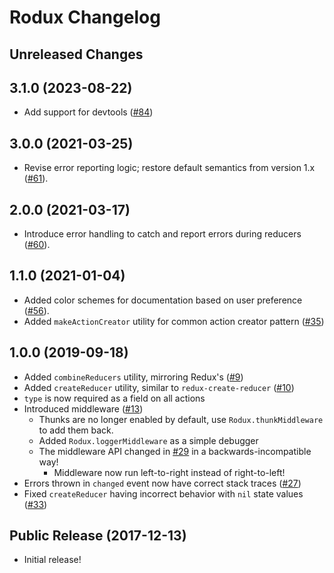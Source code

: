 # Rodux Changelog

## Unreleased Changes

## 3.1.0 (2023-08-22)
* Add support for devtools ([#84](https://github.com/Roblox/rodux/pull/84))

## 3.0.0 (2021-03-25)
* Revise error reporting logic; restore default semantics from version 1.x ([#61](https://github.com/Roblox/rodux/pull/61)).

## 2.0.0 (2021-03-17)
* Introduce error handling to catch and report errors during reducers ([#60](https://github.com/Roblox/rodux/pull/60)).

## 1.1.0 (2021-01-04)
* Added color schemes for documentation based on user preference ([#56](https://github.com/Roblox/rodux/pull/56)).
* Added `makeActionCreator` utility for common action creator pattern ([#35](https://github.com/Roblox/rodux/pull/35))

## 1.0.0 (2019-09-18)
* Added `combineReducers` utility, mirroring Redux's ([#9](https://github.com/Roblox/rodux/pull/9))
* Added `createReducer` utility, similar to `redux-create-reducer` ([#10](https://github.com/Roblox/rodux/pull/10))
* `type` is now required as a field on all actions
* Introduced middleware ([#13](https://github.com/Roblox/rodux/pull/13))
	* Thunks are no longer enabled by default, use `Rodux.thunkMiddleware` to add them back.
	* Added `Rodux.loggerMiddleware` as a simple debugger
	* The middleware API changed in [#29](https://github.com/Roblox/rodux/pull/29) in a backwards-incompatible way!
		* Middleware now run left-to-right instead of right-to-left!
* Errors thrown in `changed` event now have correct stack traces ([#27](https://github.com/Roblox/rodux/pull/27))
* Fixed `createReducer` having incorrect behavior with `nil` state values ([#33](https://github.com/Roblox/rodux/pull/33))

## Public Release (2017-12-13)
* Initial release!
